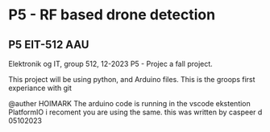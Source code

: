 # P5 - RF based drone detection
## P5 EIT-512 AAU
Elektronik og IT, group 512, 12-2023 P5 - Projec a fall project.

This project will be using python, and Arduino files.
This is the groops first experiance with git 

@auther HOIMARK
The arduino code is running in the vscode ekstention PlatformIO 
i recoment you are using the same. 
this was written by caspeer d 05102023